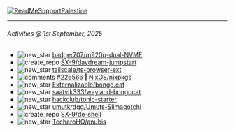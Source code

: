 [![ReadMeSupportPalestine](https://github.com/Safouene1/support-palestine-banner/blob/master/banner-support.svg)](https://github.com/Safouene1/support-palestine-banner)

---

<!--RECENT_ACTIVITY:last_update-->
###### Activities @ 1st September, 2025
<!--RECENT_ACTIVITY:last_update_end-->

<!--RECENT_ACTIVITY:start-->
- ![new_star](https://cdn.jsdelivr.net/gh/Readme-Workflows/Readme-Icons@main/icons/octicons/StarredRepositoryYellow.svg) [badger707/m920q-dual-NVME](https://github.com/badger707/m920q-dual-NVME)<br>
- ![create_repo](https://cdn.jsdelivr.net/gh/Readme-Workflows/Readme-Icons@main/icons/octicons/Repository.svg) [SX-9/daydream-jumpstart](https://github.com/SX-9/daydream-jumpstart)<br>
- ![new_star](https://cdn.jsdelivr.net/gh/Readme-Workflows/Readme-Icons@main/icons/octicons/StarredRepositoryYellow.svg) [tailscale/ts-browser-ext](https://github.com/tailscale/ts-browser-ext)<br>
- ![comments](https://cdn.jsdelivr.net/gh/Readme-Workflows/Readme-Icons@main/icons/octicons/Comment.svg) [#226566](https://github.com/NixOS/nixpkgs/issues/226566#issuecomment-3237163996) **|** [NixOS/nixpkgs](https://github.com/NixOS/nixpkgs)<br>
- ![new_star](https://cdn.jsdelivr.net/gh/Readme-Workflows/Readme-Icons@main/icons/octicons/StarredRepositoryYellow.svg) [Externalizable/bongo.cat](https://github.com/Externalizable/bongo.cat)<br>
- ![new_star](https://cdn.jsdelivr.net/gh/Readme-Workflows/Readme-Icons@main/icons/octicons/StarredRepositoryYellow.svg) [saatvik333/wayland-bongocat](https://github.com/saatvik333/wayland-bongocat)<br>
- ![new_star](https://cdn.jsdelivr.net/gh/Readme-Workflows/Readme-Icons@main/icons/octicons/StarredRepositoryYellow.svg) [hackclub/tonic-starter](https://github.com/hackclub/tonic-starter)<br>
- ![new_star](https://cdn.jsdelivr.net/gh/Readme-Workflows/Readme-Icons@main/icons/octicons/StarredRepositoryYellow.svg) [umutkrdgg/Umuts-Slimagotchi](https://github.com/umutkrdgg/Umuts-Slimagotchi)<br>
- ![create_repo](https://cdn.jsdelivr.net/gh/Readme-Workflows/Readme-Icons@main/icons/octicons/Repository.svg) [SX-9/de-shell](https://github.com/SX-9/de-shell)<br>
- ![new_star](https://cdn.jsdelivr.net/gh/Readme-Workflows/Readme-Icons@main/icons/octicons/StarredRepositoryYellow.svg) [TecharoHQ/anubis](https://github.com/TecharoHQ/anubis)<br>
<!--RECENT_ACTIVITY:end-->

